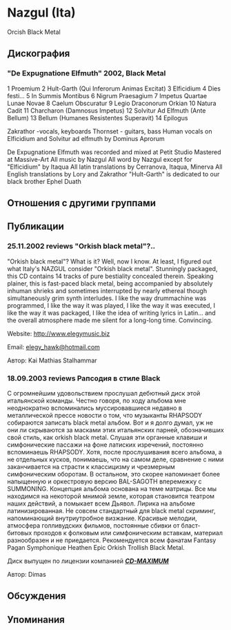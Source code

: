 # Nazgul (Ita)

Orcish Black Metal

## Дискография

### "De Expugnatione Elfmuth" 2002, Black Metal

1  Proemium 
2  Hult-Garth (Qui Inferorum Animas Excitat) 
3  Elficidium 
4  Dies festi... 
5  In Summis Montibus 
6  Nigrum Praesagium 
7  Impetus Quartae Lunae Novae 
8  Caelum Obscuratur 
9  Legio Draconorum Orkian 
10  Natura Cadit 
11  Charcharon (Damnosus Impetus) 
12  Solvitur Ad Elfmuth (Ante Bellum) 
13  Bellum (Humanes Resistentes Superavit) 
14  Epilogus

  
Zakrathor -vocals, keyboards
Thornset - guitars, bass
Human vocals on Elficidium and Solvitur ad elfmuth by Dominus Aprorum

De Expugnatione Elfmuth was recorded and mixed at Petit Studio
Mastered at Massive-Art
All music by Nazgul
All word by Nazgul except for "Elficidium" by Itaqua
All latin translations by Cerranova, Itaqua, Minerva
All English translations by Lory and Zakrathor
"Hult-Garth" is dedicated to our black brother Ephel Duath


## Отношения с другими группами


## Публикации

### 25.11.2002 reviews &quot;Orkish black metal&quot;?..

<p>"Orkish black metal"? What is it? Well, now I know. At least, I figured out what Italy's NAZGUL consider "Orkish black metal". Stunningly packaged, this CD contains 14 tracks of pure bestiality concealed therein. Speaking plainer, this is fast-paced black metal, being accompanied by absolutely inhuman shrieks and sometimes interrupted by nearly ethereal though simultaneously grim synth interludes. I like the way drummachine was programmed, I like the way it was played, I like the way it was executed, I like the way it was packaged, I like the idea of writing lyrics in Latin… and the overall atmosphere made me silent for a long-long time. Convincing.</p>
<P> Website: <A HREF="http://www.elegymusic.biz">http://www.elegymusic.biz</A></>
<P>Email: <A HREF="mailto:elegy_hawk@hotmail.com">elegy_hawk@hotmail.com</A></>

Автор: Kai Mathias Stalhammar

### 18.09.2003 reviews Рапсодия в стиле Black

<P>С огромнейшим удовольствием прослушал дебютный диск этой итальянской команды. Честно говоря, по ходу альбома мне неоднократно вспоминались муссировавшиеся недавно в металлической прессе новости о том, что музыканты RHAPSODY собираются записать black metal альбом. Вот и я долго думал, уж не они ли скрываются за масками этих итальянских парней, обозначивших свой стиль, как orkish black metal. Слушая эти органные клавиши и симфонические пассажи на фоне латиских изречений, постоянно вспоминаешь RHAPSODY. Хотя,&nbsp;после прослушивания всего альбома, а не отдельных кусков, понимаешь, что&nbsp;на самом деле, сравнение с ними заканчивается на страсти к классицизму и чрезмерным симфоническим оборотам. В остальном, это скорее напоминает более напыщенную и оркестровую версию BAL-SAGOTH вперемежку с SUMMONING. Концепция альбома основана на теме матрицы. Все мы находимся на некоторой мнимой земле, которая становится театром наших действий, а помыкает всем Дьявол. Лирика на альбоме латинизированная. Не совсем стандартный для black metal скриминг, напоминающий внутриутробное визжание. Красивые мелодии, атмосфера голливудских фильмов, постоянные сбивки от бласт-битовых проходов к фолковым или симфоническим вставкам, материал разнообразен и не приедается. Рекомендуется всем фанатам Fantasy Pagan Symphonique Heathen Epic Orkish Trollish Black Metal.</P>
<P>Диск выпущен по лицензии компанией <B><U><I><A href="http://www.cd-maximum.ru/">CD-MAXIMUM</A></I></U></B></P>
Автор: Dimas


## Обсуждения


## Упоминания

